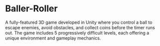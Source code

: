 # Baller-Roller
A fully-featured 3D game developed in Unity where you control a ball to escape enemies, avoid obstacles, and collect coins before the timer runs out. The game includes 5 progressively difficult levels, each offering a unique environment and gameplay mechanics.
